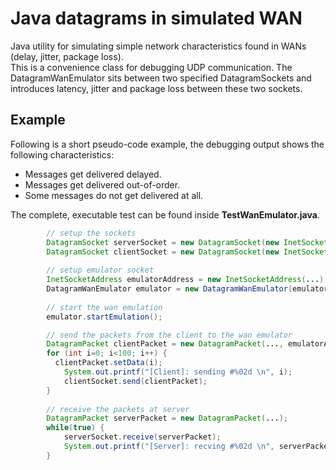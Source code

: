 Java datagrams in simulated WAN
======================

Java utility for simulating simple network characteristics found in WANs (delay, jitter, package loss).   
This is a convenience class for debugging UDP communication. The DatagramWanEmulator sits between
two specified DatagramSockets and introduces latency, jitter and package loss 
between these two sockets.

Example
---------------------
Following is a short pseudo-code example, the debugging output shows the following characteristics:
* Messages get delivered delayed.
* Messages get delivered out-of-order.
* Some messages do not get delivered at all.


The complete, executable test can be found inside __TestWanEmulator.java__.
```java
		// setup the sockets
		DatagramSocket serverSocket = new DatagramSocket(new InetSocketAddress(...));
		DatagramSocket clientSocket = new DatagramSocket(new InetSocketAddress(...));
		
		// setup emulator socket
		InetSocketAddress emulatorAddress = new InetSocketAddress(...);
		DatagramWanEmulator emulator = new DatagramWanEmulator(emulatorAddress, ...);
		
		// start the wan emulation
		emulator.startEmulation();

		// send the packets from the client to the wan emulator
		DatagramPacket clientPacket = new DatagramPacket(..., emulatorAddress);
		for (int i=0; i<100; i++) {
		  clientPacket.setData(i);
			System.out.printf("[Client]: sending #%02d \n", i);
			clientSocket.send(clientPacket);
		}
		
		// receive the packets at server
		DatagramPacket serverPacket = new DatagramPacket(...);
		while(true) {
			serverSocket.receive(serverPacket);
			System.out.printf("[Server]: recving #%02d \n", serverPacket.getData(...));
		}
```



